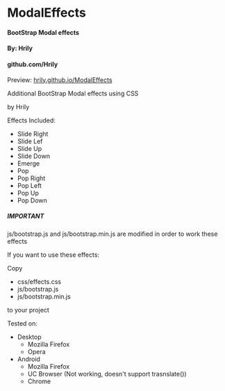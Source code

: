 # ModalEffects

####    BootStrap Modal effects    ####
####    By: Hrily                  ####
####    github.com/Hrily           ####

Preview: [hrily.github.io/ModalEffects](hrily.github.io/ModalEffects)

Additional BootStrap Modal effects using CSS

by Hrily

Effects Included:
+ Slide Right
+ Slide Lef
+ Slide Up
+ Slide Down
+ Emerge
+ Pop
+ Pop Right
+ Pop Left
+ Pop Up
+ Pop Down

##### IMPORTANT

js/bootstrap.js and js/bootstrap.min.js are modified in order to work these effects
	
If you want to use these effects:

Copy 
+ css/effects.css 
+ js/bootstrap.js
+ js/bootstrap.min.js 

to your project
	

Tested on:
+ Desktop
  - Mozilla Firefox
  - Opera
+ Android
  - Mozilla Firefox
  - UC Browser (Not working, doesn't support trasnslate())
  - Chrome
